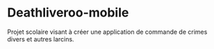 # Deathliveroo-mobile
Projet scolaire visant à créer une application de commande de crimes divers et autres larcins.
